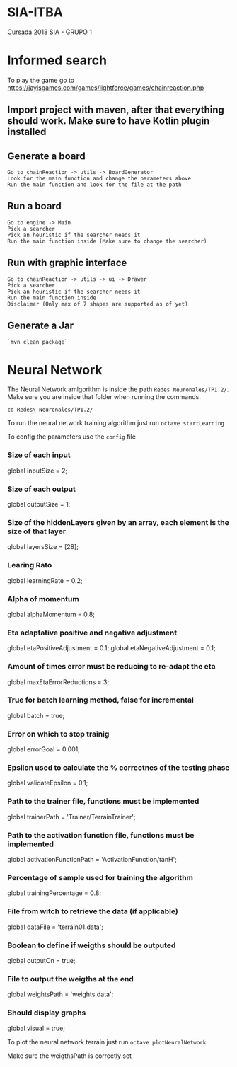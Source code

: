 # SIA-ITBA
Cursada 2018 SIA - GRUPO 1

# Informed search
 To play the game go to https://jayisgames.com/games/lightforce/games/chainreaction.php

## Import project with maven, after that everything should work. Make sure to have Kotlin plugin installed

## Generate a board
	Go to chainReaction -> utils -> BoardGenerator 
	Look for the main function and change the parameters above
	Run the main function and look for the file at the path

## Run a board
	Go to engine -> Main
	Pick a searcher
	Pick an heuristic if the searcher needs it
	Run the main function inside (Make sure to change the searcher)

## Run with graphic interface
	Go to chainReaction -> utils -> ui -> Drawer
	Pick a searcher
	Pick an heuristic if the searcher needs it
	Run the main function inside
	Disclaimer (Only max of 7 shapes are supported as of yet)

## Generate a Jar
	`mvn clean package`

# Neural Network

The Neural Network amlgorithm is inside the path
`Redes Neuronales/TP1.2/`. Make sure you are inside that folder when running the commands.

`cd Redes\ Neuronales/TP1.2/`

To run the neural network training algorithm just run 
`octave startLearning`

To config the parameters use the `config` file


### Size of each input
global inputSize = 2;

### Size of each output
global outputSize = 1;

### Size of the hiddenLayers given by an array, each element is the size of that layer
global layersSize = [28];

### Learing Rato
global learningRate = 0.2;

### Alpha of momentum
global alphaMomentum = 0.8;

### Eta adaptative positive and negative adjustment
global etaPositiveAdjustment = 0.1;
global etaNegativeAdjustment = 0.1;

### Amount of times error must be reducing to re-adapt the eta
global maxEtaErrorReductions = 3;

### True for batch learning method, false for incremental
global batch = true;

### Error on which to stop trainig
global errorGoal = 0.001;

### Epsilon used to calculate the % correctnes of the testing phase
global validateEpsilon = 0.1;

### Path to the trainer file, functions must be implemented
global trainerPath = 'Trainer/TerrainTrainer';

### Path to the activation function file, functions must be implemented
global activationFunctionPath = 'ActivationFunction/tanH';

### Percentage of sample used for training the algorithm
global trainingPercentage = 0.8;

### File from witch to retrieve the data (if applicable)
global dataFile = 'terrain01.data';

### Boolean to define if weigths should be outputed
global outputOn = true;

### File to output the weigths at the end
global weightsPath = 'weights.data';

### Should display graphs
global visual = true;


To plot the neural network terrain just run 
`octave plotNeuralNetwork`


Make sure the weigthsPath is correctly set